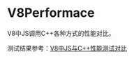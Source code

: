 # V8Performace
V8中JS调用C++各种方式的性能对比。

测试结果参考：[V8中JS与C++性能测试对比](http://www.idom.me/articles/845.html)

